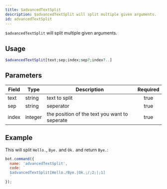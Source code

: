 ```yaml
---
title: $advancedTextSplit 
description: $advancedTextSplit will split multiple given arguments.
id: advancedTextSplit
---
```


`$advancedTextSplit` will split multiple given arguments.

## Usage

```php
$advancedTextSplit[text;sep;index;sep?;index?..]
```

## Parameters 


| Field | Type    | Description                                   | Required |
| ----- | ------- | --------------------------------------------- |:--------:|
| text  | string  | text to split                                 |    true   |
| sep   | string  | seperator                                     |    true   |
| index | integer | the position of the text you want to seperate |    true   |


## Example

This will split `Hello.`, `Bye.` and `Ok.` and return `Bye.`:

```javascript
bot.command({
  name: 'advancedTextSplit',
  code: `
  $advancedTextSplit[Hello./Bye.|Ok.;/;2;|;1]
  `
});
```
